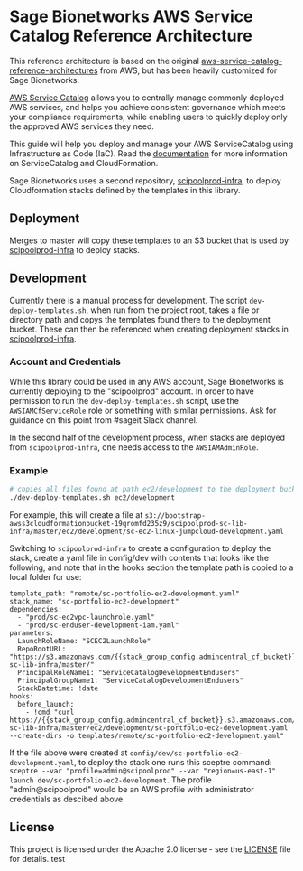 # Sage Bionetworks AWS Service Catalog Reference Architecture
This reference architecture is based on the original [aws-service-catalog-reference-architectures](https://github.com/aws-samples/aws-service-catalog-reference-architectures) from AWS, but has been heavily customized for Sage Bionetworks.

[AWS Service Catalog](https://docs.aws.amazon.com/servicecatalog/latest/adminguide/introduction.html)
allows you to centrally manage commonly deployed AWS services, and helps you achieve consistent
governance which meets your compliance requirements, while enabling users to quickly deploy only
the approved AWS services they need.

This guide will help you deploy and manage your AWS ServiceCatalog using Infrastructure as Code (IaC).
 Read the [documentation](https://docs.aws.amazon.com/AWSCloudFormation/latest/UserGuide/cfn-reference-servicecatalog.html) for more information on ServiceCatalog and CloudFormation.

Sage Bionetworks uses a second repository, [scipoolprod-infra](https://github.com/Sage-Bionetworks/scipoolprod-infra), to deploy Cloudformation stacks defined by the templates in this library.

## Deployment
Merges to master will copy these templates to an S3 bucket that is used by [scipoolprod-infra](https://github.com/Sage-Bionetworks/scipoolprod-infra) to deploy stacks.

## Development
Currently there is a manual process for development. The script `dev-deploy-templates.sh`, when run from the project root, takes a file or directory path and copys the templates found there to the deployment bucket. These can then be referenced when creating deployment stacks in [scipoolprod-infra](https://github.com/Sage-Bionetworks/scipoolprod-infra).

### Account and Credentials
While this library could be used in any AWS account, Sage Bionetworks is currently deploying to the "scipoolprod" account. In order to have permission to run the `dev-deploy-templates.sh` script, use the `AWSIAMCfServiceRole` role or something with similar permissions. Ask for guidance on this point from #sageit Slack channel.

In the second half of the development process, when stacks are deployed from `scipoolprod-infra`, one needs access to the `AWSIAMAdminRole`.

### Example
```bash
# copies all files found at path ec2/development to the deployment bucket
./dev-deploy-templates.sh ec2/development
```

For example, this will create a file at `s3://bootstrap-awss3cloudformationbucket-19qromfd235z9/scipoolprod-sc-lib-infra/master/ec2/development/sc-ec2-linux-jumpcloud-development.yaml`

Switching to `scipoolprod-infra` to create a configuration to deploy the stack, create a yaml file in config/dev with contents that looks like the following, and note that in the hooks section the template path is copied to a local folder for use:
```
template_path: "remote/sc-portfolio-ec2-development.yaml"
stack_name: "sc-portfolio-ec2-development"
dependencies:
  - "prod/sc-ec2vpc-launchrole.yaml"
  - "prod/sc-enduser-development-iam.yaml"
parameters:
  LaunchRoleName: "SCEC2LaunchRole"
  RepoRootURL: "https://s3.amazonaws.com/{{stack_group_config.admincentral_cf_bucket}}/scipoolprod-sc-lib-infra/master/"
  PrincipalRoleName1: "ServiceCatalogDevelopmentEndusers"
  PrincipalGroupName1: "ServiceCatalogDevelopmentEndusers"
  StackDatetime: !date
hooks:
  before_launch:
    - !cmd "curl https://{{stack_group_config.admincentral_cf_bucket}}.s3.amazonaws.com/scipoolprod-sc-lib-infra/master/ec2/development/sc-portfolio-ec2-development.yaml --create-dirs -o templates/remote/sc-portfolio-ec2-development.yaml"
```

If the file above were created at `config/dev/sc-portfolio-ec2-development.yaml`, to deploy the stack one runs this sceptre command: `sceptre --var "profile=admin@scipoolprod" --var "region=us-east-1" launch dev/sc-portfolio-ec2-development`. The profile "admin@scipoolprod" would be an AWS profile with administrator credentials as descibed above.

## License
This project is licensed under the Apache 2.0 license - see the [LICENSE](LICENSE) file for details.
test
